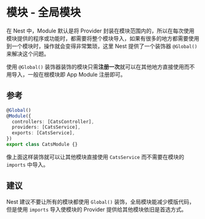 # 模块 - 全局模块

在 Nest 中，Module 默认是将 Provider 封装在模块范围内的，所以在每次使用模块提供的程序或功能时，都需要将整个模块导入，如果有很多的地方都需要使用到一个模块时，操作就会变得非常繁琐，这里 Nest 提供了一个装饰器 `@Global()` 来解决这个问题。

使用 `@Global()` 装饰器装饰的模块只需**注册一次**就可以在其他地方直接使用而不用导入，一般在根模块即 App Module 注册即可。

## 参考

```ts
@Global()
@Module({
  controllers: [CatsController],
  providers: [CatsService],
  exports: [CatsService],
})
export class CatsModule {}
```

像上面这样装饰就可以让其他模块直接使用 `CatsService` 而不需要在模块的 `imports` 中导入。

## 建议

Nest 建议不要让所有的模块都使用 `Global()` 装饰，全局模块能减少模版代码，但是使用 `imports` 导入使模块的 Provider 提供给其他模块依旧是首选方式。
